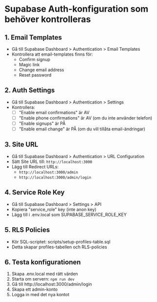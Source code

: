 # Supabase Auth-konfiguration som behöver kontrolleras

## 1. Email Templates
- Gå till Supabase Dashboard > Authentication > Email Templates
- Kontrollera att email-templates finns för:
  - Confirm signup
  - Magic link
  - Change email address
  - Reset password

## 2. Auth Settings
- Gå till Supabase Dashboard > Authentication > Settings
- Kontrollera:
  - [ ] "Enable email confirmations" är AV
  - [ ] "Enable phone confirmations" är AV (om du inte använder telefon)
  - [ ] "Enable signups" är PÅ
  - [ ] "Enable email change" är PÅ (om du vill tillåta email-ändringar)

## 3. Site URL
- Gå till Supabase Dashboard > Authentication > URL Configuration
- Sätt Site URL till: `http://localhost:3000`
- Lägg till Redirect URLs:
  - `http://localhost:3000/admin`
  - `http://localhost:3000/admin/login`

## 4. Service Role Key
- Gå till Supabase Dashboard > Settings > API
- Kopiera "service_role" key (inte anon key)
- Lägg till i .env.local som SUPABASE_SERVICE_ROLE_KEY

## 5. RLS Policies
- Kör SQL-scriptet: scripts/setup-profiles-table.sql
- Detta skapar profiles-tabellen och RLS-policies

## 6. Testa konfigurationen
1. Skapa .env.local med rätt värden
2. Starta om servern: `npm run dev`
3. Gå till http://localhost:3000/admin/login
4. Skapa ett admin-konto
5. Logga in med det nya kontot
